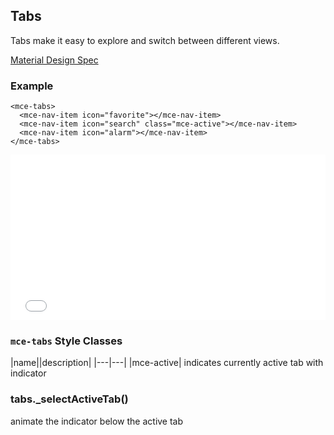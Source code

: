 <a name="Tabs"></a>

## Tabs
Tabs make it easy to explore and switch between different views.

[Material Design Spec](https://material.io/guidelines/components/tabs.html#tabs-specs)

### Example

```
<mce-tabs>
  <mce-nav-item icon="favorite"></mce-nav-item>
  <mce-nav-item icon="search" class="mce-active"></mce-nav-item>
  <mce-nav-item icon="alarm"></mce-nav-item>
</mce-tabs>
```

<iframe height='265' scrolling='no' title='VyyeMd' src='//codepen.io/allenhwkim/embed/VyyeMd/?height=265&theme-id=0&default-tab=html,result&embed-version=2' frameborder='no' allowtransparency='true' allowfullscreen='true' style='width: 100%;'>See the Pen <a href='https://codepen.io/allenhwkim/pen/VyyeMd/'>VyyeMd</a> by Allen kim (<a href='https://codepen.io/allenhwkim'>@allenhwkim</a>) on <a href='https://codepen.io'>CodePen</a>.
</iframe>

### `mce-tabs` Style Classes
 |name||description|
 |---|---|
 |mce-active| indicates currently active tab with indicator

<a name="Tabs+_selectActiveTab"></a>

### tabs._selectActiveTab()
animate the indicator below the active tab

